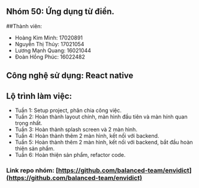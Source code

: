## Nhóm 50: Ứng dụng từ điển.
##Thành viên:
- Hoàng Kim Minh: 17020891
- Nguyễn Thị Thúy: 17021054
- Lương Mạnh Quang: 16021044
- Đoàn Hồng Phúc: 16022482
## Công nghệ sử dụng: React native
## Lộ trình làm việc:
- Tuần 1: Setup project, phân chia công việc.
- Tuần 2: Hoàn thành layout chính, màn hình đầu tiên và màn hính quan trọng nhất.
- Tuần 3: Hoàn thành splash screen và 2 màn hình.
- Tuần 4: Hoàn thành thêm 2 màn hình, kết nối với backend.
- Tuần 5: Hoàn thành thêm 2 màn hình, kết nối với backend, bắt đầu hoàn thiện sản phẩm.
- Tuần 6: Hoàn thiện sản phẩm, refactor code.
### Link repo nhóm: [https://github.com/balanced-team/envidict](https://github.com/balanced-team/envidict)
